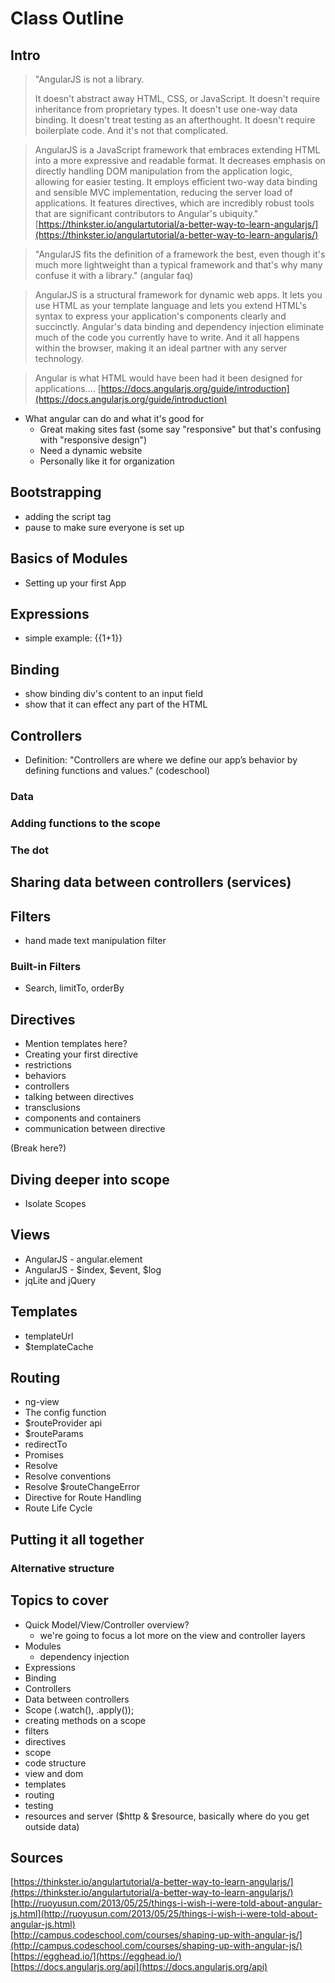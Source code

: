 # Class Outline

## Intro
>"AngularJS is not a library.
>
>It doesn't abstract away HTML, CSS, or JavaScript. It doesn't require inheritance from proprietary types. It doesn't use one-way data binding. It doesn't treat testing as an afterthought. It doesn't require boilerplate code. And it's not that complicated.

>AngularJS is a JavaScript framework that embraces extending HTML into a more expressive and readable format. It decreases emphasis on directly handling DOM manipulation from the application logic, allowing for easier testing. It employs efficient two-way data binding and sensible MVC implementation, reducing the server load of applications. It features directives, which are incredibly robust tools that are significant contributors to Angular's ubiquity."
[https://thinkster.io/angulartutorial/a-better-way-to-learn-angularjs/](https://thinkster.io/angulartutorial/a-better-way-to-learn-angularjs/)

>"AngularJS fits the definition of a framework the best, even though it's much more lightweight than a typical framework and that's why many confuse it with a library." (angular faq)

>AngularJS is a structural framework for dynamic web apps. It lets you use HTML as your template language and lets you extend HTML's syntax to express your application's components clearly and succinctly. Angular's data binding and dependency injection eliminate much of the code you currently have to write. And it all happens within the browser, making it an ideal partner with any server technology.

> Angular is what HTML would have been had it been designed for applications....
[https://docs.angularjs.org/guide/introduction](https://docs.angularjs.org/guide/introduction)


* What angular can do and what it's good for
    * Great making sites fast (some say "responsive" but that's confusing with "responsive design")
    * Need a dynamic website
    * Personally like it for organization

## Bootstrapping
- adding the script tag
- pause to make sure everyone is set up

## Basics of Modules
- Setting up your first App

## Expressions
- simple example: {{1+1}}

## Binding
- show binding div's content to an input field
- show that it can effect any part of the HTML

## Controllers
- Definition: "Controllers are where we define our app’s behavior by defining functions and values." (codeschool)
### Data  
### Adding functions to the scope  
### The dot  

## Sharing data between controllers (services)

## Filters
- hand made text manipulation filter
### Built-in Filters
- Search, limitTo, orderBy

## Directives
- Mention templates here?
- Creating your first directive
- restrictions
- behaviors
- controllers
- talking between directives
- transclusions
- components and containers
- communication between directive


(Break here?)

## Diving deeper into scope
- Isolate Scopes

## Views
- AngularJS - angular.element
- AngularJS - $index, $event, $log
- jqLite and jQuery

## Templates
- templateUrl
- $templateCache

## Routing
- ng-view
- The config function
- $routeProvider api
- $routeParams
- redirectTo
- Promises
- Resolve
- Resolve conventions
- Resolve $routeChangeError
- Directive for Route Handling
- Route Life Cycle

## Putting it all together

### Alternative structure





## Topics to cover

- Quick Model/View/Controller overview?
    - we're going to focus a lot more on the view and controller layers
- Modules
    - dependency injection
- Expressions
- Binding
- Controllers
- Data between controllers
- Scope (.watch(), .apply());
- creating methods on a scope
- filters
- directives
- scope
- code structure
- view and dom
- templates
- routing
- testing
- resources and server ($http & $resource, basically where do you get outside data)

## Sources

[https://thinkster.io/angulartutorial/a-better-way-to-learn-angularjs/](https://thinkster.io/angulartutorial/a-better-way-to-learn-angularjs/)  
[http://ruoyusun.com/2013/05/25/things-i-wish-i-were-told-about-angular-js.html](http://ruoyusun.com/2013/05/25/things-i-wish-i-were-told-about-angular-js.html)  
[http://campus.codeschool.com/courses/shaping-up-with-angular-js/](http://campus.codeschool.com/courses/shaping-up-with-angular-js/)  
[https://egghead.io/](https://egghead.io/)  
[https://docs.angularjs.org/api](https://docs.angularjs.org/api)  
